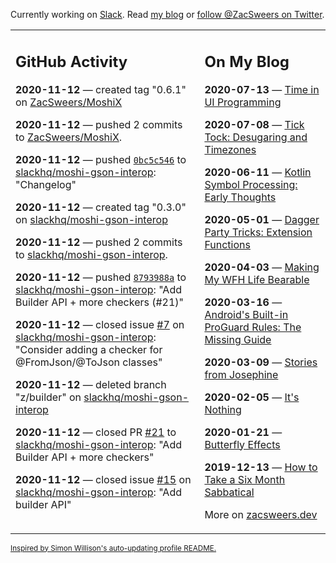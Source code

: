 Currently working on [Slack](https://slack.com/). Read [my blog](https://zacsweers.dev/) or [follow @ZacSweers on Twitter](https://twitter.com/ZacSweers).

<table><tr><td valign="top" width="60%">

## GitHub Activity
<!-- githubActivity starts -->
**2020-11-12** — created tag "0.6.1" on [ZacSweers/MoshiX](https://api.github.com/repos/ZacSweers/MoshiX)

**2020-11-12** — pushed 2 commits to [ZacSweers/MoshiX](https://api.github.com/repos/ZacSweers/MoshiX).

**2020-11-12** — pushed [`0bc5c546`](https://github.com/slackhq/moshi-gson-interop/commit/0bc5c546d46c7429fefb5a27f165e3c6a7a9db4d) to [slackhq/moshi-gson-interop](https://api.github.com/repos/slackhq/moshi-gson-interop): "Changelog"

**2020-11-12** — created tag "0.3.0" on [slackhq/moshi-gson-interop](https://api.github.com/repos/slackhq/moshi-gson-interop)

**2020-11-12** — pushed 2 commits to [slackhq/moshi-gson-interop](https://api.github.com/repos/slackhq/moshi-gson-interop).

**2020-11-12** — pushed [`8793988a`](https://github.com/slackhq/moshi-gson-interop/commit/8793988a245477f03c078b63a1c79480a50912cc) to [slackhq/moshi-gson-interop](https://api.github.com/repos/slackhq/moshi-gson-interop): "Add Builder API + more checkers (#21)"

**2020-11-12** — closed issue [#7](https://api.github.com/repos/slackhq/moshi-gson-interop/issues/7) on [slackhq/moshi-gson-interop](https://api.github.com/repos/slackhq/moshi-gson-interop): "Consider adding a checker for @FromJson/@ToJson classes"

**2020-11-12** — deleted branch "z/builder" on [slackhq/moshi-gson-interop](https://api.github.com/repos/slackhq/moshi-gson-interop)

**2020-11-12** — closed PR [#21](https://api.github.com/repos/slackhq/moshi-gson-interop/pulls/21) to [slackhq/moshi-gson-interop](https://api.github.com/repos/slackhq/moshi-gson-interop): "Add Builder API + more checkers"

**2020-11-12** — closed issue [#15](https://api.github.com/repos/slackhq/moshi-gson-interop/issues/15) on [slackhq/moshi-gson-interop](https://api.github.com/repos/slackhq/moshi-gson-interop): "Add builder API"
<!-- githubActivity ends -->
</td><td valign="top" width="40%">

## On My Blog
<!-- blog starts -->
**2020-07-13** — [Time in UI Programming](https://www.zacsweers.dev/time-in-ui/)

**2020-07-08** — [Tick Tock: Desugaring and Timezones](https://www.zacsweers.dev/ticktock-desugaring-timezones/)

**2020-06-11** — [Kotlin Symbol Processing: Early Thoughts](https://www.zacsweers.dev/kotlin-symbol-processor-early-thoughts/)

**2020-05-01** — [Dagger Party Tricks: Extension Functions](https://www.zacsweers.dev/dagger-party-tricks-extension-functions/)

**2020-04-03** — [Making My WFH Life Bearable](https://www.zacsweers.dev/making-wfh-life-bearable/)

**2020-03-16** — [Android's Built-in ProGuard Rules: The Missing Guide](https://www.zacsweers.dev/android-proguard-rules/)

**2020-03-09** — [Stories from Josephine](https://www.zacsweers.dev/stories-from-josephine/)

**2020-02-05** — [It's Nothing](https://www.zacsweers.dev/its-nothing/)

**2020-01-21** — [Butterfly Effects](https://www.zacsweers.dev/butterfly-effects/)

**2019-12-13** — [How to Take a Six Month Sabbatical](https://www.zacsweers.dev/how-to-take-a-six-month-sabbatical/)
<!-- blog ends -->
More on [zacsweers.dev](https://zacsweers.dev/)
</td></tr></table>

<sub><a href="https://simonwillison.net/2020/Jul/10/self-updating-profile-readme/">Inspired by Simon Willison's auto-updating profile README.</a></sub>